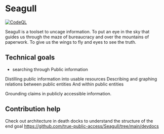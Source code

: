 
# Seagull 
[![CodeQL](https://github.com/true-public-access/begel/actions/workflows/github-code-scanning/codeql/badge.svg)](https://github.com/true-public-access/begel/actions/workflows/github-code-scanning/codeql)

Seagull is a toolset to uncage information. To put an eye in the sky that guides us through the maze of bureaucracy and over the mountains of paperwork. To give us the wings to fly and eyes to see the truth. 

## Technical goals 



* searching through Public information

Distilling public information into usable resources  Describing and graphing relations between public entities And within public entities

Grounding claims in publicly accessible information.

## Contribution help

Check out architecture in death docks to understand the structure of the end goal
https://github.com/true-public-access/Seagull/tree/main/devdocs